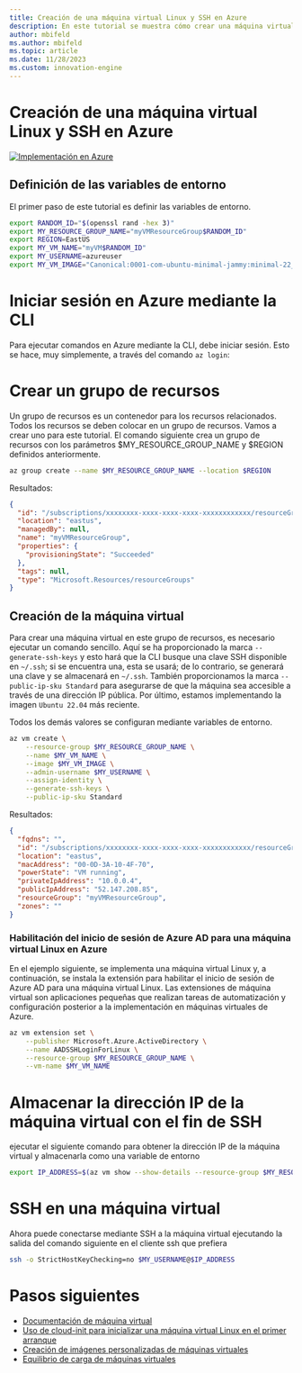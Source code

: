 ```yaml
---
title: Creación de una máquina virtual Linux y SSH en Azure
description: En este tutorial se muestra cómo crear una máquina virtual Linux y SSH en Azure.
author: mbifeld
ms.author: mbifeld
ms.topic: article
ms.date: 11/28/2023
ms.custom: innovation-engine
---
```


# Creación de una máquina virtual Linux y SSH en Azure

[![Implementación en Azure](https://aka.ms/deploytoazurebutton)](https://portal.azure.com/?Microsoft_Azure_CloudNative_clientoptimizations=false&feature.canmodifyextensions=true#view/Microsoft_Azure_CloudNative/SubscriptionSelectionPage.ReactView/tutorialKey/CreateLinuxVMAndSSH)


## Definición de las variables de entorno

El primer paso de este tutorial es definir las variables de entorno.

```bash
export RANDOM_ID="$(openssl rand -hex 3)"
export MY_RESOURCE_GROUP_NAME="myVMResourceGroup$RANDOM_ID"
export REGION=EastUS
export MY_VM_NAME="myVM$RANDOM_ID"
export MY_USERNAME=azureuser
export MY_VM_IMAGE="Canonical:0001-com-ubuntu-minimal-jammy:minimal-22_04-lts-gen2:latest"
```

# Iniciar sesión en Azure mediante la CLI

Para ejecutar comandos en Azure mediante la CLI, debe iniciar sesión. Esto se hace, muy simplemente, a través del comando `az login`:

# Crear un grupo de recursos

Un grupo de recursos es un contenedor para los recursos relacionados. Todos los recursos se deben colocar en un grupo de recursos. Vamos a crear uno para este tutorial. El comando siguiente crea un grupo de recursos con los parámetros $MY_RESOURCE_GROUP_NAME y $REGION definidos anteriormente.

```bash
az group create --name $MY_RESOURCE_GROUP_NAME --location $REGION
```

Resultados:

<!-- expected_similarity=0.3 -->
```json   
{
  "id": "/subscriptions/xxxxxxxx-xxxx-xxxx-xxxx-xxxxxxxxxxxx/resourceGroups/myVMResourceGroup",
  "location": "eastus",
  "managedBy": null,
  "name": "myVMResourceGroup",
  "properties": {
    "provisioningState": "Succeeded"
  },
  "tags": null,
  "type": "Microsoft.Resources/resourceGroups"
}
```

## Creación de la máquina virtual

Para crear una máquina virtual en este grupo de recursos, es necesario ejecutar un comando sencillo. Aquí se ha proporcionado la marca `--generate-ssh-keys` y esto hará que la CLI busque una clave SSH disponible en `~/.ssh`; si se encuentra una, esta se usará; de lo contrario, se generará una clave y se almacenará en `~/.ssh`. También proporcionamos la marca `--public-ip-sku Standard` para asegurarse de que la máquina sea accesible a través de una dirección IP pública. Por último, estamos implementando la imagen `Ubuntu 22.04` más reciente. 

Todos los demás valores se configuran mediante variables de entorno.

```bash
az vm create \
    --resource-group $MY_RESOURCE_GROUP_NAME \
    --name $MY_VM_NAME \
    --image $MY_VM_IMAGE \
    --admin-username $MY_USERNAME \
    --assign-identity \
    --generate-ssh-keys \
    --public-ip-sku Standard
```

Resultados:

<!-- expected_similarity=0.3 -->
```json
{
  "fqdns": "",
  "id": "/subscriptions/xxxxxxxx-xxxx-xxxx-xxxx-xxxxxxxxxxxx/resourceGroups/myVMResourceGroup/providers/Microsoft.Compute/virtualMachines/myVM",
  "location": "eastus",
  "macAddress": "00-0D-3A-10-4F-70",
  "powerState": "VM running",
  "privateIpAddress": "10.0.0.4",
  "publicIpAddress": "52.147.208.85",
  "resourceGroup": "myVMResourceGroup",
  "zones": ""
}
```

### Habilitación del inicio de sesión de Azure AD para una máquina virtual Linux en Azure

En el ejemplo siguiente, se implementa una máquina virtual Linux y, a continuación, se instala la extensión para habilitar el inicio de sesión de Azure AD para una máquina virtual Linux. Las extensiones de máquina virtual son aplicaciones pequeñas que realizan tareas de automatización y configuración posterior a la implementación en máquinas virtuales de Azure.

```bash
az vm extension set \
    --publisher Microsoft.Azure.ActiveDirectory \
    --name AADSSHLoginForLinux \
    --resource-group $MY_RESOURCE_GROUP_NAME \
    --vm-name $MY_VM_NAME
```

# Almacenar la dirección IP de la máquina virtual con el fin de SSH
ejecutar el siguiente comando para obtener la dirección IP de la máquina virtual y almacenarla como una variable de entorno

```bash
export IP_ADDRESS=$(az vm show --show-details --resource-group $MY_RESOURCE_GROUP_NAME --name $MY_VM_NAME --query publicIps --output tsv)
```

# SSH en una máquina virtual

<!--## Export the SSH configuration for use with SSH clients that support OpenSSH & SSH into the VM.
Login to Azure Linux VMs with Azure AD supports exporting the OpenSSH certificate and configuration. That means you can use any SSH clients that support OpenSSH-based certificates to sign in through Azure AD. The following example exports the configuration for all IP addresses assigned to the VM:-->

<!--
```bash
yes | az ssh config --file ~/.ssh/config --name $MY_VM_NAME --resource-group $MY_RESOURCE_GROUP_NAME
```
-->

Ahora puede conectarse mediante SSH a la máquina virtual ejecutando la salida del comando siguiente en el cliente ssh que prefiera

```bash
ssh -o StrictHostKeyChecking=no $MY_USERNAME@$IP_ADDRESS
```

# Pasos siguientes

* [Documentación de máquina virtual](https://learn.microsoft.com/azure/virtual-machines/)
* [Uso de cloud-init para inicializar una máquina virtual Linux en el primer arranque](https://learn.microsoft.com/azure/virtual-machines/linux/tutorial-automate-vm-deployment)
* [Creación de imágenes personalizadas de máquinas virtuales](https://learn.microsoft.com/azure/virtual-machines/linux/tutorial-custom-images)
* [Equilibrio de carga de máquinas virtuales](https://learn.microsoft.com/azure/load-balancer/quickstart-load-balancer-standard-public-cli)
